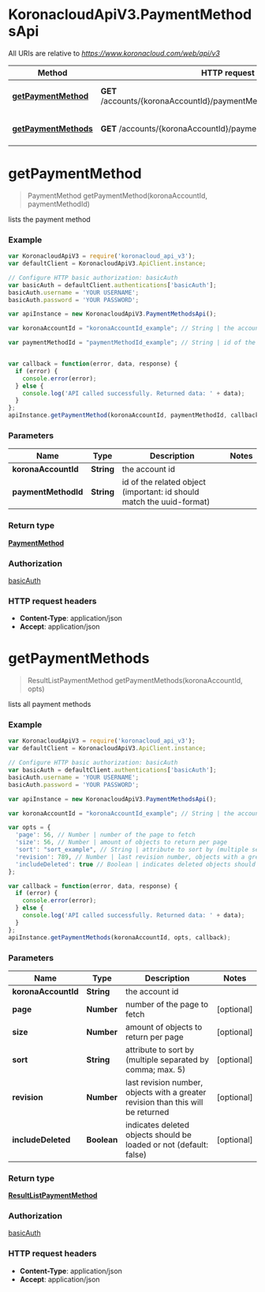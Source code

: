# KoronacloudApiV3.PaymentMethodsApi

All URIs are relative to *https://www.koronacloud.com/web/api/v3*

Method | HTTP request | Description
------------- | ------------- | -------------
[**getPaymentMethod**](PaymentMethodsApi.md#getPaymentMethod) | **GET** /accounts/{koronaAccountId}/paymentMethods/{paymentMethodId} | lists the payment method
[**getPaymentMethods**](PaymentMethodsApi.md#getPaymentMethods) | **GET** /accounts/{koronaAccountId}/paymentMethods | lists all payment methods


<a name="getPaymentMethod"></a>
# **getPaymentMethod**
> PaymentMethod getPaymentMethod(koronaAccountId, paymentMethodId)

lists the payment method



### Example
```javascript
var KoronacloudApiV3 = require('koronacloud_api_v3');
var defaultClient = KoronacloudApiV3.ApiClient.instance;

// Configure HTTP basic authorization: basicAuth
var basicAuth = defaultClient.authentications['basicAuth'];
basicAuth.username = 'YOUR USERNAME';
basicAuth.password = 'YOUR PASSWORD';

var apiInstance = new KoronacloudApiV3.PaymentMethodsApi();

var koronaAccountId = "koronaAccountId_example"; // String | the account id

var paymentMethodId = "paymentMethodId_example"; // String | id of the related object (important: id should match the uuid-format)


var callback = function(error, data, response) {
  if (error) {
    console.error(error);
  } else {
    console.log('API called successfully. Returned data: ' + data);
  }
};
apiInstance.getPaymentMethod(koronaAccountId, paymentMethodId, callback);
```

### Parameters

Name | Type | Description  | Notes
------------- | ------------- | ------------- | -------------
 **koronaAccountId** | **String**| the account id | 
 **paymentMethodId** | **String**| id of the related object (important: id should match the uuid-format) | 

### Return type

[**PaymentMethod**](PaymentMethod.md)

### Authorization

[basicAuth](../README.md#basicAuth)

### HTTP request headers

 - **Content-Type**: application/json
 - **Accept**: application/json

<a name="getPaymentMethods"></a>
# **getPaymentMethods**
> ResultListPaymentMethod getPaymentMethods(koronaAccountId, opts)

lists all payment methods



### Example
```javascript
var KoronacloudApiV3 = require('koronacloud_api_v3');
var defaultClient = KoronacloudApiV3.ApiClient.instance;

// Configure HTTP basic authorization: basicAuth
var basicAuth = defaultClient.authentications['basicAuth'];
basicAuth.username = 'YOUR USERNAME';
basicAuth.password = 'YOUR PASSWORD';

var apiInstance = new KoronacloudApiV3.PaymentMethodsApi();

var koronaAccountId = "koronaAccountId_example"; // String | the account id

var opts = { 
  'page': 56, // Number | number of the page to fetch
  'size': 56, // Number | amount of objects to return per page
  'sort': "sort_example", // String | attribute to sort by (multiple separated by comma; max. 5)
  'revision': 789, // Number | last revision number, objects with a greater revision than this will be returned
  'includeDeleted': true // Boolean | indicates deleted objects should be loaded or not (default: false)
};

var callback = function(error, data, response) {
  if (error) {
    console.error(error);
  } else {
    console.log('API called successfully. Returned data: ' + data);
  }
};
apiInstance.getPaymentMethods(koronaAccountId, opts, callback);
```

### Parameters

Name | Type | Description  | Notes
------------- | ------------- | ------------- | -------------
 **koronaAccountId** | **String**| the account id | 
 **page** | **Number**| number of the page to fetch | [optional] 
 **size** | **Number**| amount of objects to return per page | [optional] 
 **sort** | **String**| attribute to sort by (multiple separated by comma; max. 5) | [optional] 
 **revision** | **Number**| last revision number, objects with a greater revision than this will be returned | [optional] 
 **includeDeleted** | **Boolean**| indicates deleted objects should be loaded or not (default: false) | [optional] 

### Return type

[**ResultListPaymentMethod**](ResultListPaymentMethod.md)

### Authorization

[basicAuth](../README.md#basicAuth)

### HTTP request headers

 - **Content-Type**: application/json
 - **Accept**: application/json

